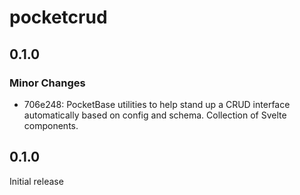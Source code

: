 # pocketcrud

## 0.1.0

### Minor Changes

- 706e248: PocketBase utilities to help stand up a CRUD interface automatically based on config and schema. Collection of Svelte components.

## 0.1.0

Initial release
